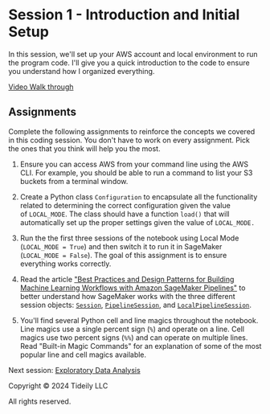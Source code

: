 # Session 1 - Introduction and Initial Setup


In this session, we'll set up your AWS account and local environment to run the program code. I'll give you a quick introduction to the code to ensure you understand how I organized everything.

[Video Walk through]([https://youtu.be/153BboqWh-U](https://youtu.be/153BboqWh-U))

## Assignments

Complete the following assignments to reinforce the concepts we covered in this coding session. You don't have to work on every assignment. Pick the ones that you think will help you the most.

1. Ensure you can access AWS from your command line using the AWS CLI. For example, you should be able to run a command to list your S3 buckets from a terminal window.
    
2. Create a Python class `Configuration` to encapsulate all the functionality related to determining the correct configuration given the value of `LOCAL_MODE`. The class should have a function `load()` that will automatically set up the proper settings given the value of `LOCAL_MODE.`
    
3. Run the the first three sessions of the notebook using Local Mode (`LOCAL_MODE = True`) and then switch it to run it in SageMaker (`LOCAL_MODE = False`). The goal of this assignment is to ensure everything works correctly.
    
4. Read the article ["Best Practices and Design Patterns for Building Machine Learning Workflows with Amazon SageMaker Pipelines"](https://aws.amazon.com/blogs/machine-learning/best-practices-and-design-patterns-for-building-machine-learning-workflows-with-amazon-sagemaker-pipelines/) to better understand how SageMaker works with the three different session objects: [`Session`](https://aws.amazon.com/blogs/machine-learning/best-practices-and-design-patterns-for-building-machine-learning-workflows-with-amazon-sagemaker-pipelines/), [`PipelineSession`](https://aws.amazon.com/blogs/machine-learning/best-practices-and-design-patterns-for-building-machine-learning-workflows-with-amazon-sagemaker-pipelines/), and [`LocalPipelineSession`](https://aws.amazon.com/blogs/machine-learning/best-practices-and-design-patterns-for-building-machine-learning-workflows-with-amazon-sagemaker-pipelines/).
    
5. You'll find several Python cell and line magics throughout the notebook. Line magics use a single percent sign (`%`) and operate on a line. Cell magics use two percent signs (`%%`) and can operate on multiple lines. Read "Built-in Magic Commands" for an explanation of some of the most popular line and cell magics available.
    

Next session: [Exploratory Data Analysis](https://www.ml.school/program/code?session=2)

Copyright © 2024 Tideily LLC

All rights reserved.